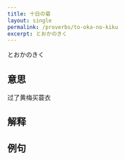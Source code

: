 ```yaml
---
title: 十日の菊
layout: single
permalink: /proverbs/to-oka-no-kiku
excerpt: とおかのきく
---
```


とおかのきく

## 意思

过了黄梅买蓑衣

## 解释

## 例句

